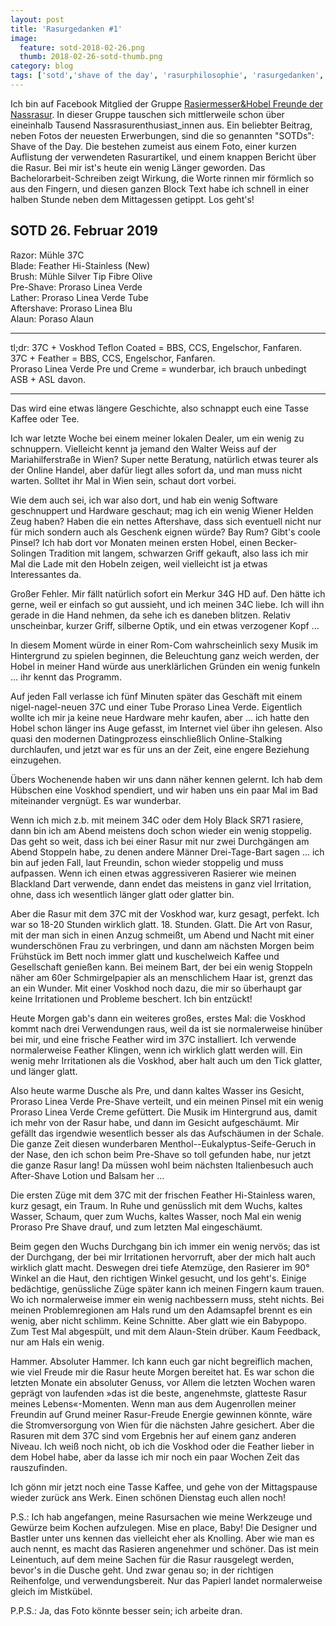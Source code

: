 ```yaml
---
layout: post
title: 'Rasurgedanken #1'
image:
  feature: sotd-2018-02-26.png
  thumb: 2018-02-26-sotd-thumb.png
category: blog
tags: ['sotd','shave of the day', 'rasurphilosophie', 'rasurgedanken', 'proraso', 'feather', 'merkur', 'vintage shaving', 'wet shaving', 'nassrasur']
---
```


Ich bin auf Facebook Mitglied der Gruppe [Rasiermesser&Hobel Freunde der Nassrasur](https://www.facebook.com/groups/464202397010936/permalink/1982186345212526/). In dieser Gruppe tauschen sich mittlerweile schon über eineinhalb Tausend Nassrasurenthusiast_innen aus. Ein beliebter Beitrag, neben Fotos der neuesten Erwerbungen, sind die so genannten "SOTDs": Shave of the Day. Die bestehen zumeist aus einem Foto, einer kurzen Auflistung der verwendeten Rasurartikel, und einem knappen Bericht über die Rasur. Bei mir ist's heute ein wenig Länger geworden. Das Bachelorarbeit-Schreiben zeigt Wirkung, die Worte rinnen mir förmlich so aus den Fingern, und diesen ganzen Block Text habe ich schnell in einer halben Stunde neben dem Mittagessen getippt. Los geht's!

## SOTD 26. Februar 2019

Razor: Mühle 37C  
Blade: Feather Hi-Stainless (New)  
Brush: Mühle Silver Tip Fibre Olive  
Pre-Shave: Proraso Linea Verde  
Lather: Proraso Linea Verde Tube  
Aftershave: Proraso Linea Blu  
Alaun: Poraso Alaun  

---

tl;dr:
37C + Voskhod Teflon Coated = BBS, CCS, Engelschor, Fanfaren.  
37C + Feather = BBS, CCS, Engelschor, Fanfaren.  
Proraso Linea Verde Pre und Creme = wunderbar, ich brauch unbedingt ASB + ASL davon.

---

Das wird eine etwas längere Geschichte, also schnappt euch eine Tasse Kaffee oder Tee.

Ich war letzte Woche bei einem meiner lokalen Dealer, um ein wenig zu schnuppern. Vielleicht kennt ja jemand den Walter Weiss auf der Mariahilferstraße in Wien? Super nette Beratung, natürlich etwas teurer als der Online Handel, aber dafür liegt alles sofort da, und man muss nicht warten. Solltet ihr Mal in Wien sein, schaut dort vorbei.

Wie dem auch sei, ich war also dort, und hab ein wenig Software geschnuppert und Hardware geschaut; mag ich ein wenig Wiener Helden Zeug haben? Haben die ein nettes Aftershave, dass sich eventuell nicht nur für mich sondern auch als Geschenk eignen würde? Bay Rum? Gibt's coole Pinsel? Ich hab dort vor Monaten meinen ersten Hobel, einen Becker-Solingen Tradition mit langem, schwarzen Griff gekauft, also lass ich mir Mal die Lade mit den Hobeln zeigen, weil vielleicht ist ja etwas Interessantes da.

Großer Fehler. Mir fällt natürlich sofort ein Merkur 34G HD auf. Den hätte ich gerne, weil er einfach so gut aussieht, und ich meinen 34C liebe. Ich will ihn gerade in die Hand nehmen, da sehe ich es daneben blitzen. Relativ unscheinbar, kurzer Griff, silberne Optik, und ein etwas verzogener Kopf …

In diesem Moment würde in einer Rom-Com wahrscheinlich sexy Musik im Hintergrund zu spielen beginnen, die Beleuchtung ganz weich werden, der Hobel in meiner Hand würde aus unerklärlichen Gründen ein wenig funkeln … ihr kennt das Programm.

Auf jeden Fall verlasse ich fünf Minuten später das Geschäft mit einem nigel-nagel-neuen 37C und einer Tube Proraso Linea Verde. Eigentlich wollte ich mir ja keine neue Hardware mehr kaufen, aber … ich hatte den Hobel schon länger ins Auge gefasst, im Internet viel über ihn gelesen. Also quasi den modernen Datingprozess einschließlich Online-Stalking durchlaufen, und jetzt war es für uns an der Zeit, eine engere Beziehung einzugehen.

Übers Wochenende haben wir uns dann näher kennen gelernt. Ich hab dem Hübschen eine Voskhod spendiert, und wir haben uns ein paar Mal im Bad miteinander vergnügt. Es war wunderbar.

Wenn ich mich z.b. mit meinem 34C oder dem Holy Black SR71 rasiere, dann bin ich am Abend meistens doch schon wieder ein wenig stoppelig. Das geht so weit, dass ich bei einer Rasur mit nur zwei Durchgängen am Abend Stoppeln habe, zu denen andere Männer Drei-Tage-Bart sagen … ich bin auf jeden Fall, laut Freundin, schon wieder stoppelig und muss aufpassen. Wenn ich einen etwas aggressiveren Rasierer wie meinen Blackland Dart verwende, dann endet das meistens in ganz viel Irritation, ohne, dass ich wesentlich länger glatt oder glatter bin.

Aber die Rasur mit dem 37C mit der Voskhod war, kurz gesagt, perfekt. Ich war so 18-20 Stunden wirklich glatt. 18. Stunden. Glatt. Die Art von Rasur, mit der man sich in einen Anzug schmeißt, um Abend und Nacht mit einer wunderschönen Frau zu verbringen, und dann am nächsten Morgen beim Frühstück im Bett noch immer glatt und kuschelweich Kaffee und Gesellschaft genießen kann. Bei meinem Bart, der bei ein wenig Stoppeln näher am 60er Schmirgelpapier als an menschlichem Haar ist, grenzt das an ein Wunder. Mit einer Voskhod noch dazu, die mir so überhaupt gar keine Irritationen und Probleme beschert. Ich bin entzückt!

Heute Morgen gab's dann ein weiteres großes, erstes Mal: die Voskhod kommt nach drei Verwendungen raus, weil da ist sie normalerweise hinüber bei mir, und eine frische Feather wird im 37C installiert. Ich verwende normalerweise Feather Klingen, wenn ich wirklich glatt werden will. Ein wenig mehr Irritationen als die Voskhod, aber halt auch um den Tick glatter, und länger glatt.

Also heute warme Dusche als Pre, und dann kaltes Wasser ins Gesicht, Proraso Linea Verde Pre-Shave verteilt, und ein meinen Pinsel mit ein wenig Proraso Linea Verde Creme gefüttert. Die Musik im Hintergrund aus, damit ich mehr von der Rasur habe, und dann im Gesicht aufgeschäumt. Mir gefällt das irgendwie wesentlich besser als das Aufschäumen in der Schale. Die ganze Zeit diesen wunderbaren Menthol--Eukalyptus-Seife-Geruch in der Nase, den ich schon beim Pre-Shave so toll gefunden habe, nur jetzt die ganze Rasur lang! Da müssen wohl beim nächsten Italienbesuch auch After-Shave Lotion und Balsam her …

Die ersten Züge mit dem 37C mit der frischen Feather Hi-Stainless waren, kurz gesagt, ein Traum. In Ruhe und genüsslich mit dem Wuchs, kaltes Wasser, Schaum, quer zum Wuchs, kaltes Wasser, noch Mal ein wenig Proraso Pre Shave drauf, und zum letzten Mal eingeschäumt.

Beim gegen den Wuchs Durchgang bin ich immer ein wenig nervös; das ist der Durchgang, der bei mir Irritationen hervorruft, aber der mich halt auch wirklich glatt macht. Deswegen drei tiefe Atemzüge, den Rasierer im 90° Winkel an die Haut, den richtigen Winkel gesucht, und los geht's. Einige bedächtige, genüssliche Züge später kann ich meinen Fingern kaum trauen. Wo ich normalerweise immer ein wenig nachbessern muss, steht nichts. Bei meinen Problemregionen am Hals rund um den Adamsapfel brennt es ein wenig, aber nicht schlimm. Keine Schnitte. Aber glatt wie ein Babypopo. Zum Test Mal abgespült, und mit dem Alaun-Stein drüber. Kaum Feedback, nur am Hals ein wenig.

Hammer. Absoluter Hammer. Ich kann euch gar nicht begreiflich machen, wie viel Freude mir die Rasur heute Morgen bereitet hat. Es war schon die letzten Monate ein absoluter Genuss, vor Allem die letzten Wochen waren geprägt von laufenden »das ist die beste, angenehmste, glatteste Rasur meines Lebens«-Momenten. Wenn man aus dem Augenrollen meiner Freundin auf Grund meiner Rasur-Freude Energie gewinnen könnte, wäre die Stromversorgung von Wien für die nächsten Jahre gesichert. Aber die Rasuren mit dem 37C sind vom Ergebnis her auf einem ganz anderen Niveau. Ich weiß noch nicht, ob ich die Voskhod oder die Feather lieber in dem Hobel habe, aber da lasse ich mir noch ein paar Wochen Zeit das rauszufinden.

Ich gönn mir jetzt noch eine Tasse Kaffee, und gehe von der Mittagspause wieder zurück ans Werk. Einen schönen Dienstag euch allen noch!

P.S.: Ich hab angefangen, meine Rasursachen wie meine Werkzeuge und Gewürze beim Kochen aufzulegen. Mise en place, Baby! Die Designer und Bastler unter uns kennen das vielleicht eher als Knolling. Aber wie man es auch nennt, es macht das Rasieren angenehmer und schöner. Das ist mein Leinentuch, auf dem meine Sachen für die Rasur rausgelegt werden, bevor's in die Dusche geht. Und zwar genau so; in der richtigen Reihenfolge, und verwendungsbereit. Nur das Papierl landet normalerweise gleich im Mistkübel.

P.P.S.: Ja, das Foto könnte besser sein; ich arbeite dran.